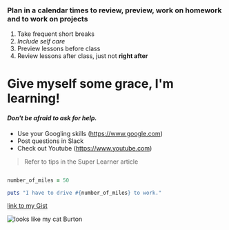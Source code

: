 ### Plan in a calendar times to review, preview, work on homework and to work on projects
1. Take frequent short breaks
2. *Include self care*
3. Preview lessons before class
4. Review lessons after class, just not **right after**

# Give myself some grace, I'm learning!
#### *Don't be afraid to ask for help.*
* Use your Googling skills (https://www.google.com)
* Post questions in Slack
* Check out Youtube (https://www.youtube.com)

> Refer to tips in the Super Learner article

```ruby

number_of_miles = 50

puts "I have to drive #{number_of_miles} to work."

```
[link to my Gist](https://gist.github.com/kbhoffmann/e4b3aa2476f147e709719bd229cf2262
)




![looks like my cat Burton](https://wallpaperaccess.com/full/4738792.jpg)
